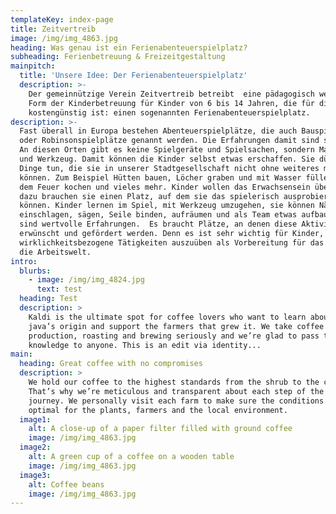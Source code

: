 ```yaml
---
templateKey: index-page
title: Zeitvertreib
image: /img/img_4863.jpg
heading: Was genau ist ein Ferienabenteuerspielplatz?
subheading: Ferienbetreuung & Freizeitgestaltung
mainpitch:
  title: 'Unsere Idee: Der Ferienabenteuerspielplatz'
  description: >-
    Der gemeinnützige Verein Zeitvertreib betreibt  eine pädagogisch wertvolle
    Form der Kinderbetreuung für Kinder von 6 bis 14 Jahren, die für die Eltern
    kostengünstig ist: einen sogenannten Ferienabenteuerspielplatz.
description: >-
  Fast überall in Europa bestehen Abenteuerspielplätze, die auch Bauspielplätze
  oder Robinsonspielplätze genannt werden. Die Erfahrungen damit sind sehr gut.
  An diesen Orten gibt es keine Spielgeräte und Spielsachen, sondern Material
  und Werkzeug. Damit können die Kinder selbst etwas erschaffen. Sie dürfen
  Dinge tun, die sie in unserer Stadtgesellschaft nicht ohne weiteres machen
  können. Zum Beispiel Hütten bauen, Löcher graben und mit Wasser füllen, auf
  dem Feuer kochen und vieles mehr. Kinder wollen das Erwachsensein üben, und
  dazu brauchen sie einen Platz, auf dem sie das spielerisch ausprobieren
  können. Kinder lernen im Spiel, mit Werkzeug umzugehen, sie können Nägel
  einschlagen, sägen, Seile binden, aufräumen und als Team etwas aufbauen. Das
  sind wertvolle Erfahrungen.  Es braucht Plätze, an denen diese Aktivitäten
  erwünscht und gefördert werden. Denn es ist sehr wichtig für Kinder,
  wirklichkeitsbezogene Tätigkeiten auszuüben als Vorbereitung für das Leben und
  die Arbeitswelt.
intro:
  blurbs:
    - image: /img/img_4824.jpg
      text: test
  heading: Test
  description: >
    Kaldi is the ultimate spot for coffee lovers who want to learn about their
    java’s origin and support the farmers that grew it. We take coffee
    production, roasting and brewing seriously and we’re glad to pass that
    knowledge to anyone. This is an edit via identity...
main:
  heading: Great coffee with no compromises
  description: >
    We hold our coffee to the highest standards from the shrub to the cup.
    That’s why we’re meticulous and transparent about each step of the coffee’s
    journey. We personally visit each farm to make sure the conditions are
    optimal for the plants, farmers and the local environment.
  image1:
    alt: A close-up of a paper filter filled with ground coffee
    image: /img/img_4863.jpg
  image2:
    alt: A green cup of a coffee on a wooden table
    image: /img/img_4863.jpg
  image3:
    alt: Coffee beans
    image: /img/img_4863.jpg
---
```


